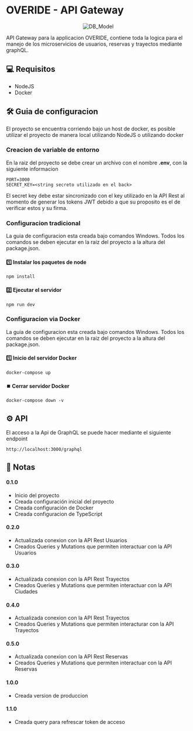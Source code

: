 # OVERIDE - API Gateway

<p align="center">
  <img src="https://user-images.githubusercontent.com/78517969/144489907-f93ab9ad-8106-4b5c-9f18-919222142726.png" alt="DB_Model" />
  
</p>

API Gateway para la applicacion OVERIDE, contiene toda la logica para el manejo de los microservicios de usuarios, reservas y trayectos mediante graphQL.

## 💻 Requisitos

* NodeJS
* Docker

## 🛠️ Guia de configuracion

El proyecto se encuentra corriendo bajo un host de docker, es posible utilizar el proyecto de manera local utilizando NodeJS o utilizando docker

### Creacion de variable de entorno
En la raiz del proyecto se debe crear un archivo con el nombre **.env**, con la siguiente informacion

```
PORT=3000
SECRET_KEY=<string secreto utilizado en el back>
```

El secret key debe estar sincronizado con el key utilizado en la API Rest al momento de generar los tokens JWT debido a que su proposito es el de verificar estos y su firma.

### Configuracion tradicional
La guia de configuracion esta creada bajo comandos Windows. Todos los comandos se deben ejecutar en la raiz del proyecto a la altura del package.json.

#### 1️⃣ Instalar los paquetes de node
```console
npm install
```

#### 2️⃣ Ejecutar el servidor
```console
npm run dev
```

### Configuracion via Docker
La guia de configuracion esta creada bajo comandos Windows. Todos los comandos se deben ejecutar en la raiz del proyecto a la altura del package.json.

#### 1️⃣ Inicio del servidor Docker
```console
docker-compose up
```

#### ⏹️ Cerrar servidor Docker
```console
docker-compose down -v
```

## ⚙️ API

El acceso a la Api de GraphQL se puede hacer mediante el siguiente endpoint

```
http://localhost:3000/graphql
```

## 📝 Notas

#### 0.1.0

* Inicio del proyecto
* Creada configuración inicial del proyecto
* Creada configuración de Docker
* Creada configuracion de TypeScript

#### 0.2.0

* Actualizada conexion con la API Rest Usuarios
* Creados Queries y Mutations que  permiten interactuar con la API Usuarios

#### 0.3.0

* Actualizada conexion con la API Rest Trayectos
* Creados Queries y Mutations que permiten interactuar con la API Ciudades

#### 0.4.0

* Actualizada conexion con la API Rest Trayectos
* Creados Queries y Mutations que permiten interacturar con la API Trayectos

#### 0.5.0

* Actualizada conexion con la API Rest Reservas
* Creados Queries y Mutations que permiten interactuar con la API Reservas

#### 1.0.0

* Creada version de produccion

#### 1.1.0

* Creada query para refrescar token de acceso